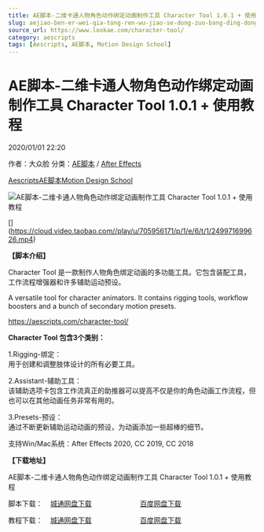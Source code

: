 ```yaml
---
title: AE脚本-二维卡通人物角色动作绑定动画制作工具 Character Tool 1.0.1 + 使用教程
slug: aejiao-ben-er-wei-qia-tong-ren-wu-jiao-se-dong-zuo-bang-ding-dong-hua-zhi-zuo-gong-ju-character-tool-1-0-1-shi-yong-jiao-cheng
source_url: https://www.lookae.com/character-tool/
category: aescripts
tags: [Aescripts, AE脚本, Motion Design School]
---
```

# AE脚本-二维卡通人物角色动作绑定动画制作工具 Character Tool 1.0.1 + 使用教程

2020/01/01 22:20

作者：大众脸
分类：[AE脚本](https://www.lookae.com/after-effects/aescripts/) / [After Effects](https://www.lookae.com/after-effects/)

[Aescripts](https://www.lookae.com/tag/aescripts/)[AE脚本](https://www.lookae.com/tag/ae%e8%84%9a%e6%9c%ac/)[Motion Design School](https://www.lookae.com/tag/motion-design-school/)

![AE脚本-二维卡通人物角色动作绑定动画制作工具 Character Tool 1.0.1 + 使用教程](https://www.lookae.com/wp-content/uploads/2020/01/Character-Tool.jpg "AE脚本-二维卡通人物角色动作绑定动画制作工具 Character Tool 1.0.1 + 使用教程-LookAE.com")

[﻿[﻿]("https://cloud.video.taobao.com//play/u/705956171/p/1/e/6/t/1/249971699626.mp4)](https://cloud.video.taobao.com//play/u/705956171/p/1/e/6/t/1/249971699626.mp4)

**【脚本介绍】**

Character Tool 是一款制作人物角色绑定动画的多功能工具。它包含装配工具，工作流程增强器和许多辅助运动预设。

A versatile tool for character animators. It contains rigging tools, workflow boosters and a bunch of secondary motion presets.

https://aescripts.com/character-tool/

**Character Tool 包含3个类别：**

1.Rigging-绑定：  
用于创建和调整肢体设计的所有必要工具。

2.Assistant-辅助工具：  
该辅助选项卡包含工作流真正的助推器可以提高不仅是你的角色动画工作流程，但也可以在其他动画任务非常有用的。

3.Presets-预设：  
通过不断更新辅助运动动画的预设，为动画添加一些超棒的细节。

支持Win/Mac系统：After Effects 2020, CC 2019, CC 2018

**【下载地址】**

AE脚本-二维卡通人物角色动作绑定动画制作工具 Character Tool 1.0.1 + 使用教程

脚本下载：    [城通网盘下载](https://tc5.us/file/680462-415821795)                         [百度网盘下载](https://pan.baidu.com/s/1ezt-yJG9DXuTsxiW7c4HDQ)

教程下载：    [城通网盘下载](https://tc5.us/file/680462-415821813)                         [百度网盘下载](https://pan.baidu.com/s/1IIiTMIYTDY86BR4GJ4GCLg)
